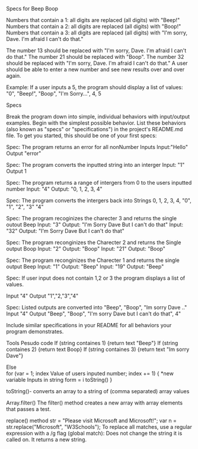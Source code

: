 Specs for Beep Boop



Numbers that contain a 1: all digits are replaced (all digits) with "Beep!"
Numbers that contain a 2: all digits are replaced (all digits) with "Boop!"
Numbers that contain a 3: all digits are replaced (all digits) with "I'm sorry, Dave. I'm afraid I can't do that."

The number 13 should be replaced with "I'm sorry, Dave. I'm afraid I can't do that."
The number 21 should be replaced with "Boop".
The number 32 should be replaced with "I'm sorry, Dave. I'm afraid I can't do that."
A user should be able to enter a new number and see new results over and over again.

Example: If a user inputs a 5, the program should display a list of values: "0", "Beep!", "Boop", "I'm Sorry...", 4, 5

Specs

Break the program down into simple, individual behaviors with input/output examples. Begin with the simplest possible behavior. List these behaviors (also known as "specs" or "specifications") in the project's README.md file. To get you started, this should be one of your first specs:


Spec: The program returns an error for all nonNumber Inputs
Input:"Hello"
Output "error"

Spec: The program converts the inputted string into an interger
Input: "1"
Output 1

Spec: The program returns a range of intergers from 0 to the users inputted number
Input: "4"
Output: "0, 1, 2, 3, 4"

Spec: The program converts the intergers back into Strings
0, 1, 2, 3, 4,
"0", "1", "2", "3" "4"


Spec: The program recoginizes the charecter 3 and returns the single outout Beep
Input: "3"
Output: "I'm Sorry Dave But I can't do that"
Input: "32"
Output: "I'm Sorry Dave But I can't do that"

Spec: The program reconginizes the Charecter 2 and returns the Single output Boop
Input: "2"
Output: "Boop"
Input: "21"
Output: "Boop"

Spec: The program reconginizes the Charecter 1 and returns the single output Beep
Input: "1"
Output: "Beep"
Input: "19"
Output: "Beep"

Spec: If user input does not contain 1,2 or 3 the program displays a list of values.

Input "4"
Output "1","2,"3","4"

Spec: Listed outputs are converted into "Beep", "Boop", "Im sorry Dave .."
Input "4"
Output "Beep", "Boop", "I'm sorry Dave but I can't do that", 4"





Include similar specifications in your README for all behaviors your program demonstrates.


Tools 
Pesudo code 
If (string containes 1)
  {return text "Beep"}
If (string containes 2)
  {return text Boop}
If (string containes 3)
  {return text "Im sorry Dave"}

Else  
for (var  = 1; index  Value of users inputed number; index += 1) {
 *new variable Inputs in string form = i toString()
}


toString()- converts an array to a string of (comma separated) array values

Array.filter()
The filter() method creates a new array with array elements that passes a test.


replace() method 
str = "Please visit Microsoft and Microsoft!";
var n = str.replace("Microsoft", "W3Schools");
To replace all matches, use a regular expression with a /g flag (global match):
Does not change the string it is called on. It returns a new string.